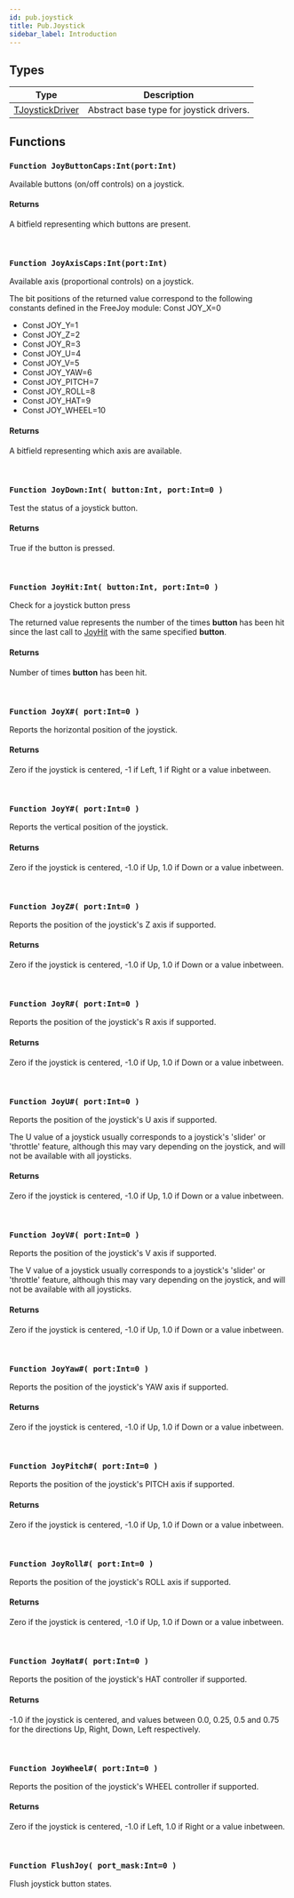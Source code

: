 ```yaml
---
id: pub.joystick
title: Pub.Joystick
sidebar_label: Introduction
---
```



## Types
| Type | Description |
|---|---|
| [TJoystickDriver](../../pub/pub.joystick/tjoystickdriver) | Abstract base type for joystick drivers. |

## Functions

### `Function JoyButtonCaps:Int(port:Int)`

Available buttons (on/off controls) on a joystick.

#### Returns
A bitfield representing which buttons are present.


<br/>

### `Function JoyAxisCaps:Int(port:Int)`

Available axis (proportional controls) on a joystick.


The bit positions of the returned value correspond to the following constants defined
in the FreeJoy module: Const JOY_X=0
* Const JOY_Y=1
* Const JOY_Z=2
* Const JOY_R=3
* Const JOY_U=4
* Const JOY_V=5
* Const JOY_YAW=6
* Const JOY_PITCH=7
* Const JOY_ROLL=8
* Const JOY_HAT=9
* Const JOY_WHEEL=10


#### Returns
A bitfield representing which axis are available.


<br/>

### `Function JoyDown:Int( button:Int, port:Int=0 )`

Test the status of a joystick button.

#### Returns
True if the button is pressed.


<br/>

### `Function JoyHit:Int( button:Int, port:Int=0 )`

Check for a joystick button press


The returned value represents the number of the times <b>button</b> has been hit since
the last call to [JoyHit](../../pub/pub.joystick/#function-joyhitint-buttonint-portint0-) with the same specified <b>button</b>.


#### Returns
Number of times <b>button</b> has been hit.


<br/>

### `Function JoyX#( port:Int=0 )`

Reports the horizontal position of the joystick.

#### Returns
Zero if the joystick is centered, -1 if Left, 1 if Right or a value inbetween.


<br/>

### `Function JoyY#( port:Int=0 )`

Reports the vertical position of the joystick.

#### Returns
Zero if the joystick is centered, -1.0 if Up, 1.0 if Down or a value inbetween.


<br/>

### `Function JoyZ#( port:Int=0 )`

Reports the position of the joystick's Z axis if supported.

#### Returns
Zero if the joystick is centered, -1.0 if Up, 1.0 if Down or a value inbetween.


<br/>

### `Function JoyR#( port:Int=0 )`

Reports the position of the joystick's R axis if supported.

#### Returns
Zero if the joystick is centered, -1.0 if Up, 1.0 if Down or a value inbetween.


<br/>

### `Function JoyU#( port:Int=0 )`

Reports the position of the joystick's U axis if supported.


The U value of a joystick usually corresponds to a joystick's 'slider' or 'throttle' feature, although this may vary depending on the joystick, and will not be available with all joysticks.


#### Returns
Zero if the joystick is centered, -1.0 if Up, 1.0 if Down or a value inbetween.


<br/>

### `Function JoyV#( port:Int=0 )`

Reports the position of the joystick's V axis if supported.


The V value of a joystick usually corresponds to a joystick's 'slider' or 'throttle' feature, although this may vary depending on the joystick, and will not be available with all joysticks.


#### Returns
Zero if the joystick is centered, -1.0 if Up, 1.0 if Down or a value inbetween.


<br/>

### `Function JoyYaw#( port:Int=0 )`

Reports the position of the joystick's YAW axis if supported.

#### Returns
Zero if the joystick is centered, -1.0 if Up, 1.0 if Down or a value inbetween.


<br/>

### `Function JoyPitch#( port:Int=0 )`

Reports the position of the joystick's PITCH axis if supported.

#### Returns
Zero if the joystick is centered, -1.0 if Up, 1.0 if Down or a value inbetween.


<br/>

### `Function JoyRoll#( port:Int=0 )`

Reports the position of the joystick's ROLL axis if supported.

#### Returns
Zero if the joystick is centered, -1.0 if Up, 1.0 if Down or a value inbetween.


<br/>

### `Function JoyHat#( port:Int=0 )`

Reports the position of the joystick's HAT controller if supported.

#### Returns
-1.0 if the joystick is centered, and values between 0.0, 0.25, 0.5 and 0.75 for the directions Up, Right, Down, Left respectively.


<br/>

### `Function JoyWheel#( port:Int=0 )`

Reports the position of the joystick's WHEEL controller if supported.

#### Returns
Zero if the joystick is centered, -1.0 if Left, 1.0 if Right or a value inbetween.


<br/>

### `Function FlushJoy( port_mask:Int=0 )`

Flush joystick button states.

<br/>

